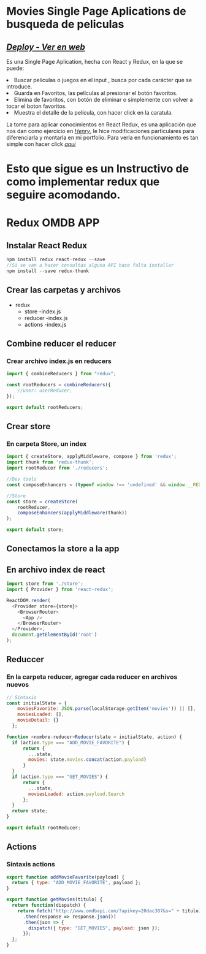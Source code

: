 # Movies Single Page Aplications de busqueda de peliculas

## *[Deploy - Ver en web](https://movies-search-nine.vercel.app/)*

Es una Single Page Aplication, hecha con React y Redux, en la que se puede:

<li>Buscar peliculas o juegos en el input , busca por cada carácter que se introduce.
<li>Guarda en Favoritos, las películas al presionar el botón favoritos.
<li>Elimina de favoritos, con botón de eliminar o simplemente con volver a tocar el boton favoritos.
<li>Muestra el detalle de la película, con hacer click en la caratula.

La tome para aplicar conocimientos en React Redux, es una aplicación que nos dan como ejercicio en *[Henry](https://www.soyhenry.com)*, le hice modificaciones particulares para diferenciarla y montarla en mi portfolio.
Para verla en funcionamiento es tan simple con hacer click *[aqui](https://movies-sand.vercel.app/
)*


# Esto que sigue es un Instructivo de como implementar redux que seguire acomodando.

# Redux OMDB APP

## Instalar React Redux
```js
npm install redux react-redux --save
//Si se van a hacer consultas alguna API hace falta installar
npm install --save redux-thunk
```

## Crear las carpetas y archivos
  - redux
    - store
      -index.js
    - reducer
      -index.js
    - actions
      -index.js
  
  
  
## Combine reducer el reducer
### Crear archivo index.js en reducers

```js
import { combineReducers } from "redux";

const rootReducers = combineReducers({
    //user: userReducer,
});

export default rootReducers;
```
  
## Crear store
### En carpeta Store, un index

```js
import { createStore, applyMiddleware, compose } from 'redux';
import thunk from 'redux-thunk';
import rootReducer from './reducers';

//Dev tools
const composeEnhancers = (typeof window !== 'undefined' && window.__REDUX_DEVTOOLS_EXTENSION_COMPOSE__) || compose;

//Store
const store = createStore(
    rootReducer,
    composeEnhancers(applyMiddleware(thunk))
);

export default store;
```
  
## Conectamos la store a la app
## En archivo index de react

```js
import store from './store';
import { Provider } from 'react-redux';

ReactDOM.render(
  <Provider store={store}>
    <BrowserRouter>
      <App />
    </BrowserRouter>
  </Provider>,
  document.getElementById('root')
);
```

## Reduccer
### En la carpeta reducer, agregar cada reducer en archivos nuevos

```js
// Sintaxis
const initialState = {
    moviesFavorite: JSON.parse(localStorage.getItem('movies')) || [],
    moviesLoaded: [],
    movieDetail: {}
  };

function <nombre-reducer>Reducer(state = initialState, action) {
  if (action.type === "ADD_MOVIE_FAVORITE") {
      return {
        ...state,
        movies: state.movies.concat(action.payload)
      }
  }
  if (action.type === "GET_MOVIES") {
      return {
        ...state,
        moviesLoaded: action.payload.Search
      };
  }
  return state;
}

export default rootReducer;
```
## Actions

### Sintaxis actions


```js
export function addMovieFavorite(payload) {
  return { type: "ADD_MOVIE_FAVORITE", payload };
}

export function getMovies(titulo) {
  return function(dispatch) {
    return fetch("http://www.omdbapi.com/?apikey=20dac387&s=" + titulo)
      .then(response => response.json())
      .then(json => {
        dispatch({ type: "GET_MOVIES", payload: json });
      });
  };
}
```